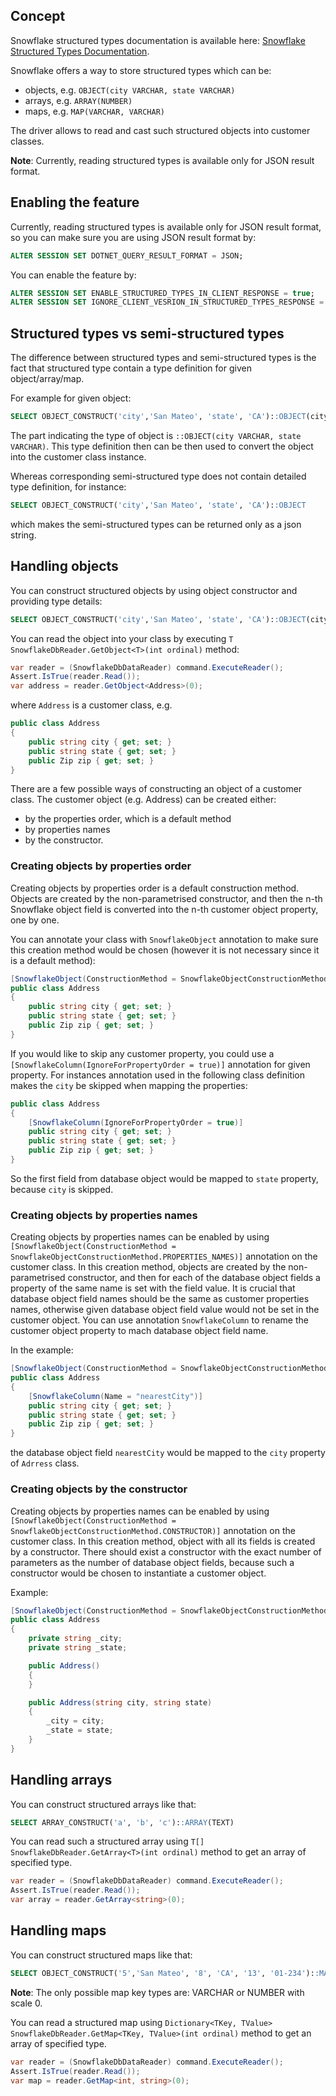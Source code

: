 ## Concept

Snowflake structured types documentation is available here: [Snowflake Structured Types Documentation](https://docs.snowflake.com/en/sql-reference/data-types-structured).

Snowflake offers a way to store structured types which can be:
- objects, e.g. ```OBJECT(city VARCHAR, state VARCHAR)```
- arrays, e.g. ```ARRAY(NUMBER)```
- maps, e.g. ```MAP(VARCHAR, VARCHAR)```

The driver allows to read and cast such structured objects into customer classes.

**Note**: Currently, reading structured types is available only for JSON result format.

## Enabling the feature

Currently, reading structured types is available only for JSON result format, so you can make sure you are using JSON result format by:
```sql
ALTER SESSION SET DOTNET_QUERY_RESULT_FORMAT = JSON;
```

You can enable the feature by:
```sql
ALTER SESSION SET ENABLE_STRUCTURED_TYPES_IN_CLIENT_RESPONSE = true;
ALTER SESSION SET IGNORE_CLIENT_VESRION_IN_STRUCTURED_TYPES_RESPONSE = true;
```

## Structured types vs semi-structured types

The difference between structured types and semi-structured types is the fact that structured type contain a type definition for given object/array/map.

For example for given object:
```sql
SELECT OBJECT_CONSTRUCT('city','San Mateo', 'state', 'CA')::OBJECT(city VARCHAR, state VARCHAR)
```

The part indicating the type of object is `::OBJECT(city VARCHAR, state VARCHAR)`. This type definition then can be then used to convert the object into the customer class instance.

Whereas corresponding semi-structured type does not contain detailed type definition, for instance:
```sql
SELECT OBJECT_CONSTRUCT('city','San Mateo', 'state', 'CA')::OBJECT
```

which makes the semi-structured types can be returned only as a json string.

## Handling objects

You can construct structured objects by using object constructor and providing type details:

```sql
SELECT OBJECT_CONSTRUCT('city','San Mateo', 'state', 'CA')::OBJECT(city VARCHAR, state VARCHAR)
```

You can read the object into your class by executing `T SnowflakeDbReader.GetObject<T>(int ordinal)` method:

```csharp
var reader = (SnowflakeDbDataReader) command.ExecuteReader();
Assert.IsTrue(reader.Read());
var address = reader.GetObject<Address>(0);
```

where `Address` is a customer class, e.g.
```csharp
public class Address
{
    public string city { get; set; }
    public string state { get; set; }
    public Zip zip { get; set; }
}
```

There are a few possible ways of constructing an object of a customer class.
The customer object (e.g. Address) can be created either:
- by the properties order, which is a default method
- by properties names
- by the constructor.

### Creating objects by properties order

Creating objects by properties order is a default construction method.
Objects are created by the non-parametrised constructor, and then the n-th Snowflake object field is converted into the n-th customer object property, one by one.

You can annotate your class with `SnowflakeObject` annotation to make sure this creation method would be chosen (however it is not necessary since it is a default method):
```csharp
[SnowflakeObject(ConstructionMethod = SnowflakeObjectConstructionMethod.PROPERTIES_ORDER)]
public class Address
{
    public string city { get; set; }
    public string state { get; set; }
    public Zip zip { get; set; }
}
```

If you would like to skip any customer property, you could use a `[SnowflakeColumn(IgnoreForPropertyOrder = true)]` annotation for given property.
For instances annotation used in the following class definition makes the `city` be skipped when mapping the properties:
```csharp
public class Address
{
    [SnowflakeColumn(IgnoreForPropertyOrder = true)]
    public string city { get; set; }
    public string state { get; set; }
    public Zip zip { get; set; }
}
```

So the first field from database object would be mapped to `state` property, because `city` is skipped.

### Creating objects by properties names

Creating objects by properties names can be enabled by using `[SnowflakeObject(ConstructionMethod = SnowflakeObjectConstructionMethod.PROPERTIES_NAMES)]` annotation on the customer class.
In this creation method, objects are created by the non-parametrised constructor, and then for each of the database object fields a property of the same name is set with the field value.
It is crucial that database object field names should be the same as customer properties names, otherwise given database object field value would not be set in the customer object.
You can use annotation `SnowflakeColumn` to rename the customer object property to mach database object field name.

In the example:

```csharp
[SnowflakeObject(ConstructionMethod = SnowflakeObjectConstructionMethod.PROPERTIES_NAMES)]
public class Address
{
    [SnowflakeColumn(Name = "nearestCity")]
    public string city { get; set; }
    public string state { get; set; }
    public Zip zip { get; set; }
}
```

the database object field `nearestCity` would be mapped to the `city` property of `Adrress` class.

### Creating objects by the constructor

Creating objects by properties names can be enabled by using `[SnowflakeObject(ConstructionMethod = SnowflakeObjectConstructionMethod.CONSTRUCTOR)]` annotation on the customer class.
In this creation method, object with all its fields is created by a constructor.
There should exist a constructor with the exact number of parameters as the number of database object fields, because such a constructor would be chosen to instantiate a customer object.

Example:
```csharp
[SnowflakeObject(ConstructionMethod = SnowflakeObjectConstructionMethod.CONSTRUCTOR)]
public class Address
{
    private string _city;
    private string _state;

    public Address()
    {
    }

    public Address(string city, string state)
    {
        _city = city;
        _state = state;
    }
}
```

## Handling arrays

You can construct structured arrays like that:

```sql
SELECT ARRAY_CONSTRUCT('a', 'b', 'c')::ARRAY(TEXT)
```

You can read such a structured array using `T[] SnowflakeDbReader.GetArray<T>(int ordinal)` method to get an array of specified type.

```csharp
var reader = (SnowflakeDbDataReader) command.ExecuteReader();
Assert.IsTrue(reader.Read());
var array = reader.GetArray<string>(0);
```

## Handling maps

You can construct structured maps like that:

```sql
SELECT OBJECT_CONSTRUCT('5','San Mateo', '8', 'CA', '13', '01-234')::MAP(INTEGER, VARCHAR)
```

**Note**: The only possible map key types are: VARCHAR or NUMBER with scale 0.

You can read a structured map using `Dictionary<TKey, TValue> SnowflakeDbReader.GetMap<TKey, TValue>(int ordinal)` method to get an array of specified type.

```csharp
var reader = (SnowflakeDbDataReader) command.ExecuteReader();
Assert.IsTrue(reader.Read());
var map = reader.GetMap<int, string>(0);
```
